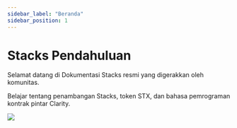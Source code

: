 ```yaml
---
sidebar_label: "Beranda"
sidebar_position: 1
---
```


# Stacks Pendahuluan

Selamat datang di Dokumentasi Stacks resmi yang digerakkan oleh komunitas.

Belajar tentang penambangan Stacks, token STX, dan bahasa pemrograman kontrak pintar Clarity.

![](/img/Bitcoinet-L_2.svg)
